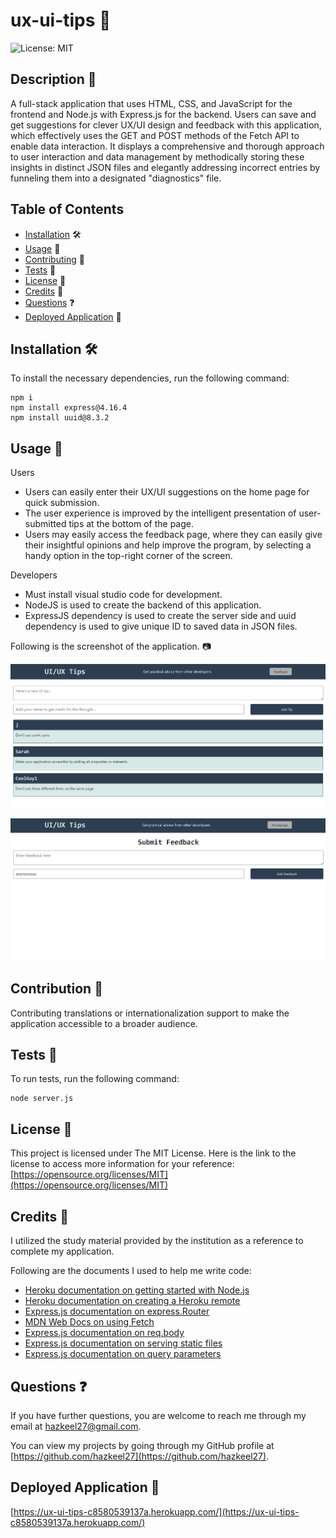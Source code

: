 # ux-ui-tips 📝
![License: MIT](https://img.shields.io/badge/License-MIT-yellow.svg)

## Description 📄

A full-stack application that uses HTML, CSS, and JavaScript for the frontend and Node.js with Express.js for the backend. Users can save and get suggestions for clever UX/UI design and feedback with this application, which effectively uses the GET and POST methods of the Fetch API to enable data interaction. It displays a comprehensive and thorough approach to user interaction and data management by methodically storing these insights in distinct JSON files and elegantly addressing incorrect entries by funneling them into a designated "diagnostics" file.

## Table of Contents

* [Installation](#installation) 🛠️
* [Usage](#usage) 📘
* [Contributing](#contributing) 🤝
* [Tests](#tests) 🧪
* [License](#license) 📜
* [Credits](#credits) 🙏
* [Questions](#questions) ❓
* [Deployed Application](#link) 🚀

## <a name="installation"></a>Installation 🛠️

To install the necessary dependencies, run the following command:

```
npm i
npm install express@4.16.4
npm install uuid@8.3.2
```

## <a name="usage"></a>Usage 📘

Users
- Users can easily enter their UX/UI suggestions on the home page for quick submission.
- The user experience is improved by the intelligent presentation of user-submitted tips at the bottom of the page.
- Users may easily access the feedback page, where they can easily give their insightful opinions and help improve the program, by selecting a handy option in the top-right corner of the screen.

Developers
- Must install visual studio code for development.
- NodeJS is used to create the backend of this application.
- ExpressJS dependency is used to create the server side and uuid dependency is used to give unique ID to saved data in JSON files.

Following is the screenshot of the application. 📷

![main page screenshot](./images/main-page.png)

![feedback page screenshot](./images/feedback-page.png)

## <a name="contributing"></a>Contribution 🤝

Contributing translations or internationalization support to make the application accessible to a broader audience.

## <a name="tests"></a>Tests 🧪

To run tests, run the following command:

```
node server.js
```

## <a name="license"></a>License 📜

This project is licensed under The MIT License. Here is the link to the license to access more information for your reference: [https://opensource.org/licenses/MIT](https://opensource.org/licenses/MIT)

## <a name="credits"></a>Credits 🙏

I utilized the study material provided by the institution as a reference to complete my application.

Following are the documents I used to help me write code:

- [Heroku documentation on getting started with Node.js](https://devcenter.heroku.com/articles/getting-started-with-nodejs?singlepage=true)
- [Heroku documentation on creating a Heroku remote](https://devcenter.heroku.com/articles/git#creating-a-heroku-remote)
- [Express.js documentation on express.Router](http://expressjs.com/en/guide/routing.html#express-router)
- [MDN Web Docs on using Fetch](https://developer.mozilla.org/en-US/docs/Web/API/Fetch_API/Using_Fetch)
- [Express.js documentation on req.body](http://expressjs.com/en/api.html#req.body)
- [Express.js documentation on serving static files](http://expressjs.com/en/starter/static-files.html)
- [Express.js documentation on query parameters](http://expressjs.com/en/guide/routing.html#route-paths)

## <a name="questions"></a>Questions ❓

If you have further questions, you are welcome to reach me through my email at hazkeel27@gmail.com.

You can view my projects by going through my GitHub profile at [https://github.com/hazkeel27](https://github.com/hazkeel27).

## <a name="link"></a>Deployed Application 🚀

[https://ux-ui-tips-c8580539137a.herokuapp.com/](https://ux-ui-tips-c8580539137a.herokuapp.com/)